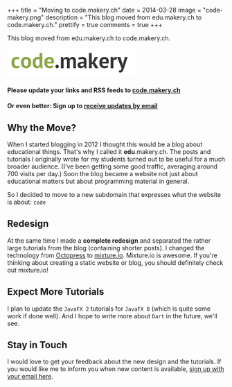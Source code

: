+++
title = "Moving to code.makery.ch"
date = 2014-03-28
image = "code-makery.png"
description = "This blog moved from edu.makery.ch to code.makery.ch."
prettify = true
comments = true
+++


This blog moved from edu.makery.ch to code.makery.ch.

![code.makery](code-makery.png)

#### Please update your links and RSS feeds to [code.makery.ch](http://code.makery.ch)   
#### Or even better: Sign up to [receive updates by email](https://tinyletter.com/codemakery)


## Why the Move?

When I started blogging in 2012 I thought this would be a blog about educational things. That's why I called it **edu**.makery.ch. The posts and tutorials I originally wrote for my students turned out to be useful for a much broader audience. (I've been getting some good traffic, averaging around 700 visits per day.) Soon the blog became a website not just about educational matters but about programming material in general.

So I decided to move to a new subdomain that expresses what the website is about: `code`


## Redesign

At the same time I made a **complete redesign** and separated the rather large tutorials from the blog (containing shorter posts). I changed the technology from [Octopress](http://octopress.org/) to [mixture.io](http://mixture.io/). Mixture.io is awesome. If you're thinking about creating a static website or blog, you should definitely check out mixture.io! 


## Expect More Tutorials

I plan to update the `JavaFX 2` tutorials for `JavaFX 8` (which is quite some work if done well). And I hope to write more about `Dart` in the future, we'll see.


## Stay in Touch

I would love to get your feedback about the new design and the tutorials. If you would like me to inform you when new content is available, [sign up with your email here](https://tinyletter.com/codemakery).